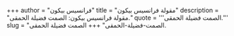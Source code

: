 +++
author = "فرانسيس بيكون"
title = "مقولة فرانسيس بيكون"
description = "مقولة فرانسيس بيكون: الصمت فضيلة الحمقى."
quote = '''الصمت فضيلة الحمقى.''' 
slug = "الصمت-فضيلة-الحمقى"
+++
الصمت فضيلة الحمقى.

